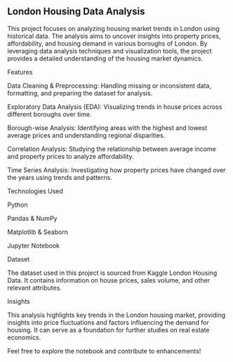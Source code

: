 ## London Housing Data Analysis

This project focuses on analyzing housing market trends in London using historical data. The analysis aims to uncover insights into property prices, affordability, and housing demand in various boroughs of London. By leveraging data analysis techniques and visualization tools, the project provides a detailed understanding of the housing market dynamics.

Features

Data Cleaning & Preprocessing: Handling missing or inconsistent data, formatting, and preparing the dataset for analysis.

Exploratory Data Analysis (EDA): Visualizing trends in house prices across different boroughs over time.

Borough-wise Analysis: Identifying areas with the highest and lowest average prices and understanding regional disparities.

Correlation Analysis: Studying the relationship between average income and property prices to analyze affordability.

Time Series Analysis: Investigating how property prices have changed over the years using trends and patterns.


Technologies Used

Python

Pandas & NumPy

Matplotlib & Seaborn

Jupyter Notebook


Dataset

The dataset used in this project is sourced from Kaggle London Housing Data. It contains information on house prices, sales volume, and other relevant attributes.

Insights

This analysis highlights key trends in the London housing market, providing insights into price fluctuations and factors influencing the demand for housing. It can serve as a foundation for further studies on real estate economics.

Feel free to explore the notebook and contribute to enhancements!
